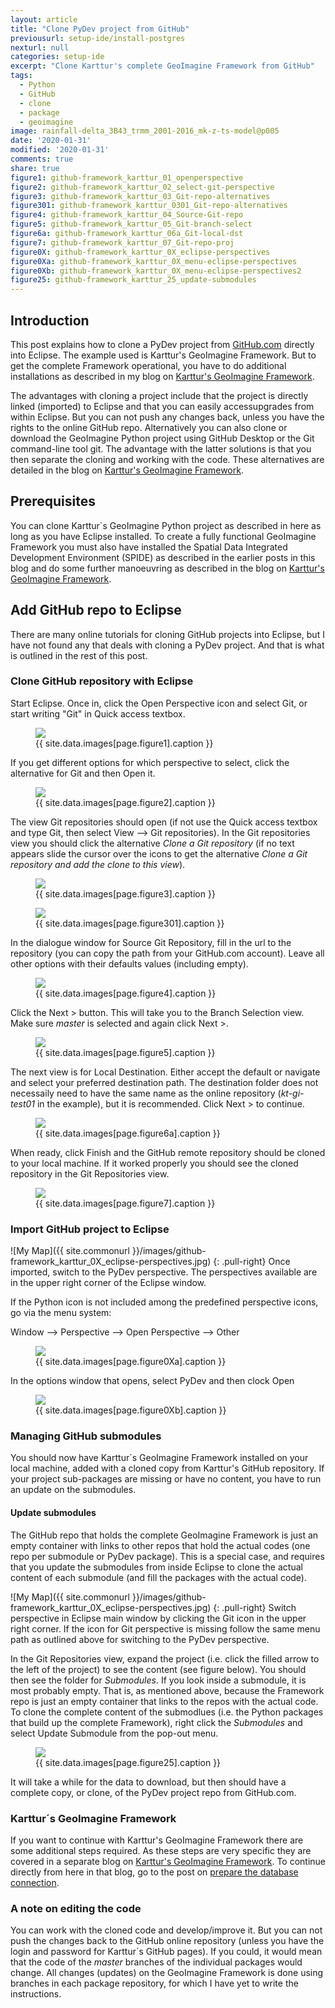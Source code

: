 ```yaml
---
layout: article
title: "Clone PyDev project from GitHub"
previousurl: setup-ide/install-postgres
nexturl: null
categories: setup-ide
excerpt: "Clone Karttur's complete GeoImagine Framework from GitHub"
tags:
  - Python
  - GitHub
  - clone
  - package
  - geoimagine
image: rainfall-delta_3B43_trmm_2001-2016_mk-z-ts-model@p005
date: '2020-01-31'
modified: '2020-01-31'
comments: true
share: true
figure1: github-framework_karttur_01_openperspective
figure2: github-framework_karttur_02_select-git-perspective
figure3: github-framework_karttur_03_Git-repo-alternatives
figure301: github-framework_karttur_0301_Git-repo-alternatives
figure4: github-framework_karttur_04_Source-Git-repo
figure5: github-framework_karttur_05_Git-branch-select
figure6a: github-framework_karttur_06a_Git-local-dst
figure7: github-framework_karttur_07_Git-repo-proj
figure0X: github-framework_karttur_0X_eclipse-perspectives
figure0Xa: github-framework_karttur_0X_menu-eclipse-perspectives
figure0Xb: github-framework_karttur_0X_menu-eclipse-perspectives2
figure25: github-framework_karttur_25_update-submodules
---
```

<script src="https://karttur.github.io/common/assets/js/karttur/togglediv.js"></script>

## Introduction

This post explains how to clone a PyDev project from [GitHub.com](https://github.com) directly into <span class='app'>Eclipse</span>. The example used is Karttur's GeoImagine Framework. But to get the complete Framework operational, you have to do additional installations as described in my blog on [Karttur's GeoImagine Framework](https://karttur.github.io/geoimagine/).

The advantages with cloning a project include that the project is directly linked (imported) to <span class='app'>Eclipse</span> and that you can easily accessupgrades from within <span class='app'>Eclipse</span>. But you can not push any changes back, unless you have the rights to the online GitHub repo. Alternatively you can also clone or download the GeoImagine Python project using <span class='app'>GitHub Desktop</span> or the Git command-line tool <span class='terminalapp'>git</span>. The advantage with the latter solutions is that you then separate the cloning and working with the code. These alternatives are detailed in the blog on [Karttur's GeoImagine Framework](https://karttur.github.io/geoimagine/).

## Prerequisites

You can clone Karttur´s GeoImagine Python project as described in here as long as you have <span class='app'>Eclipse</span> installed. To create a fully functional GeoImagine Framework you must also have installed the Spatial Data Integrated Development Environment (SPIDE) as described in the earlier posts in this blog and do some further manoeuvring as described in the blog on [Karttur's GeoImagine Framework](https://karttur.github.io/geoimagine/).

## Add GitHub repo to <span class='app'>Eclipse</span>

There are many online tutorials for cloning GitHub projects into <span class='app'>Eclipse</span>, but I have not found any that deals with cloning a PyDev project. And that is what is outlined in the rest of this post.

### Clone GitHub repository with Eclipse

Start <span class='app'>Eclipse</span>. Once in, click the <span class='icon'>Open Perspective</span> icon and select Git, or start writing "Git" in <span class='textbox'>Quick access</span> textbox.

<figure>
<img src="{{ site.commonurl }}/images/{{ site.data.images[page.figure1].file }}">
<figcaption> {{ site.data.images[page.figure1].caption }} </figcaption>
</figure>

If you get different options for which perspective to select, click the alternative for Git and then <span class='button'>Open</span> it.

<figure>
<img src="{{ site.commonurl }}/images/{{ site.data.images[page.figure2].file }}">
<figcaption> {{ site.data.images[page.figure2].caption }} </figcaption>
</figure>

The view <span class='tab'>Git repositories</span> should open (if not use the <span class='textbox'>Quick access</span> textbox and type Git, then select <span class='menu'>View --> Git repositories</span>). In the <span class='tab'>Git repositories</span> view you should click the alternative _Clone a Git repository_ (if no text appears slide the cursor over the icons to get the alternative _Clone a Git repository and add the clone to this view_).

<figure>
<img src="{{ site.commonurl }}/images/{{ site.data.images[page.figure3].file }}">
<figcaption> {{ site.data.images[page.figure3].caption }} </figcaption>
</figure>

<figure>
<img src="{{ site.commonurl }}/images/{{ site.data.images[page.figure301].file }}">
<figcaption> {{ site.data.images[page.figure301].caption }} </figcaption>
</figure>

In the dialogue window for <span class='tab'>Source Git Repository</span>, fill in the url to the repository (you can copy the path from your GitHub.com account). Leave all other options with their defaults values (including empty).

<figure>
<img src="{{ site.commonurl }}/images/{{ site.data.images[page.figure4].file }}">
<figcaption> {{ site.data.images[page.figure4].caption }} </figcaption>
</figure>

Click the <span class='button'>Next ></span> button. This will take you to the <span class='tab'>Branch Selection view</span>. Make sure _master_ is selected and again click <span class='button'>Next ></span>.

<figure>
<img src="{{ site.commonurl }}/images/{{ site.data.images[page.figure5].file }}">
<figcaption> {{ site.data.images[page.figure5].caption }} </figcaption>
</figure>

The next view is for <span class='tab'>Local Destination</span>. Either accept the default or navigate and select your preferred destination path. The destination folder does not necessaily need to have the same name as the online repository (_kt-gi-test01_ in the example), but it is recommended. Click <span class='button'>Next ></span> to continue.

<figure>
<img src="{{ site.commonurl }}/images/{{ site.data.images[page.figure6a].file }}">
<figcaption> {{ site.data.images[page.figure6a].caption }} </figcaption>
</figure>

When ready, click <span class='button'>Finish</span> and the GitHub remote repository should be cloned to your local machine. If it worked properly you should see the cloned repository in the <span class='tab'>Git Repositories</span> view.

<figure>
<img src="{{ site.commonurl }}/images/{{ site.data.images[page.figure7].file }}">
<figcaption> {{ site.data.images[page.figure7].caption }} </figcaption>
</figure>

### Import GitHub project to <span class='app'>Eclipse</span>

![My Map]({{ site.commonurl }}/images/github-framework_karttur_0X_eclipse-perspectives.jpg)
{: .pull-right}
Once imported, switch to the PyDev perspective. The perspectives available are in the upper right corner of the Eclipse window.


If the Python icon is not included among the predefined perspective icons, go via the menu system:

<span class='menu'>Window --> Perspective --> Open Perspective --> Other</span>

<figure>
<img src="{{ site.commonurl }}/images/{{ site.data.images[page.figure0Xa].file }}">
<figcaption> {{ site.data.images[page.figure0Xa].caption }} </figcaption>
</figure>

In the options window that opens, select PyDev and then clock <span class='button'>Open</span>

<figure>
<img src="{{ site.commonurl }}/images/{{ site.data.images[page.figure0Xb].file }}">
<figcaption> {{ site.data.images[page.figure0Xb].caption }} </figcaption>
</figure>

### Managing GitHub submodules

You should now have Karttur´s GeoImagine Framework installed on your local machine, added with a cloned copy from Karttur's GitHub repository. If your project sub-packages are missing or have no content, you have to run an update on the submodules.

#### Update submodules

The GitHub repo that holds the complete GeoImagine Framework is just an empty container with links to other repos that hold the actual codes (one repo per submodule or PyDev package). This is a special case, and requires that you update the submodules from inside <span class='app'>Eclipse</span> to clone the actual content of each submodule (and fill the packages with the actual code).

![My Map]({{ site.commonurl }}/images/github-framework_karttur_0X_eclipse-perspectives.jpg)
{: .pull-right}
Switch perspective in <span class='app'>Eclipse</span> main window by clicking the Git icon in the upper right corner. If the icon for Git perspective is missing follow the same menu path as outlined above for switching to the PyDev perspective.

In the <span class='tab'>Git Repositories</span> view, expand the project (i.e. click the filled arrow to the left of the project) to see the content (see figure below). You should then see the folder for _Submodules_. If you look inside a submodule, it is most probably empty. That is, as mentioned above, because the Framework repo is just an empty container that links to the repos with the actual code. To clone the complete content of the submodlues (i.e. the Python packages that build up the complete Framework), right click the _Submodules_ and select Update Submodule from the pop-out menu.

<figure>
<img src="{{ site.commonurl }}/images/{{ site.data.images[page.figure25].file }}">
<figcaption> {{ site.data.images[page.figure25].caption }} </figcaption>
</figure>

It will take a while for the data to download, but then
should have a complete copy, or clone, of the PyDev project repo from GitHub.com.

### Karttur´s GeoImagine Framework

If you want to continue with Karttur's GeoImagine Framework there are some additional steps required. As these steps are very specific they are covered in a separate blog on [Karttur's GeoImagine Framework](https://karttur.github.io/geoimagine/). To continue directly from here in that blog, go to the post on [prepare the database connection](https://karttur.github.io/geoimagine/prepare/prep-dblink/).

### A note on editing the code

You can work with the cloned code and develop/improve it. But you can not push the changes back to the GitHub online repository (unless you have the login and password for Karttur´s GitHub pages). If you could, it would mean that the code of the _master_ branches of the individual packages would change. All changes (updates) on the GeoImagine Framework is done using branches in each package repository, for which I have yet to write the instructions.
